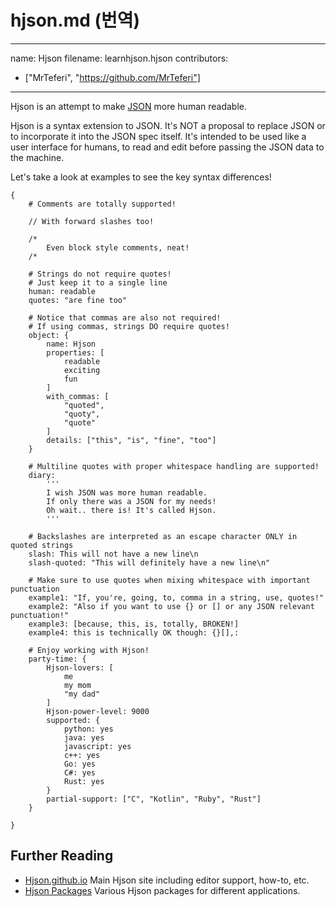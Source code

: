 # hjson.md (번역)

---
name: Hjson
filename: learnhjson.hjson
contributors:
  - ["MrTeferi", "https://github.com/MrTeferi"]
---

Hjson is an attempt to make [JSON](../json/) more human readable.

Hjson is a syntax extension to JSON.
It's NOT a proposal to replace JSON or to incorporate it into the JSON spec itself.
It's intended to be used like a user interface for humans,
to read and edit before passing the JSON data to the machine.

Let's take a look at examples to see the key syntax differences!

```
{
    # Comments are totally supported!

    // With forward slashes too!

    /*
        Even block style comments, neat!
    /*

    # Strings do not require quotes!
    # Just keep it to a single line
    human: readable
    quotes: "are fine too"

    # Notice that commas are also not required!
    # If using commas, strings DO require quotes!
    object: {
        name: Hjson
        properties: [
            readable
            exciting
            fun
        ]
        with_commas: [
            "quoted",
            "quoty",
            "quote"
        ]
        details: ["this", "is", "fine", "too"]
    }

    # Multiline quotes with proper whitespace handling are supported!
    diary:
        '''
        I wish JSON was more human readable.
        If only there was a JSON for my needs!
        Oh wait.. there is! It's called Hjson.
        '''

    # Backslashes are interpreted as an escape character ONLY in quoted strings
    slash: This will not have a new line\n
    slash-quoted: "This will definitely have a new line\n"

    # Make sure to use quotes when mixing whitespace with important punctuation
    example1: "If, you're, going, to, comma in a string, use, quotes!"
    example2: "Also if you want to use {} or [] or any JSON relevant punctuation!"
    example3: [because, this, is, totally, BROKEN!]
    example4: this is technically OK though: {}[],:

    # Enjoy working with Hjson!
    party-time: {
        Hjson-lovers: [
            me
            my mom
            "my dad"
        ]
        Hjson-power-level: 9000
        supported: {
            python: yes
            java: yes
            javascript: yes
            c++: yes
            Go: yes
            C#: yes
            Rust: yes
        }
        partial-support: ["C", "Kotlin", "Ruby", "Rust"]
    }

}
```

## Further Reading

* [Hjson.github.io](https://hjson.github.io/) Main Hjson site including editor support, how-to, etc.
* [Hjson Packages](https://github.com/hjson/) Various Hjson packages for different applications.
